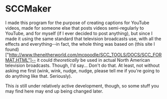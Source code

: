# SCCMaker
I made this program for the purpose of creating captions for YouTube videos,
made for someone else that posts videos semi-regularly to YouTube, and for myself
(if I ever decided to post anything), but since I made it using the same standard
that television broadcasts use, with all the effects and everything--in fact,
the whole thing was based on (this site I found)["http://www.theneitherworld.com/mcpoodle/SCC_TOOLS/DOCS/SCC_FORMAT.HTML"]--
it could *theoretically* be used in actual North American television broadcasts.
Though, I'd say... Don't do that. At least, not without asking me first
(wink, wink, nudge, nudge, please tell me if you're going to do anything like that. Seriously).

This *is* still under relatively active development, though, so some stuff you may find
here may end up being changed later.
